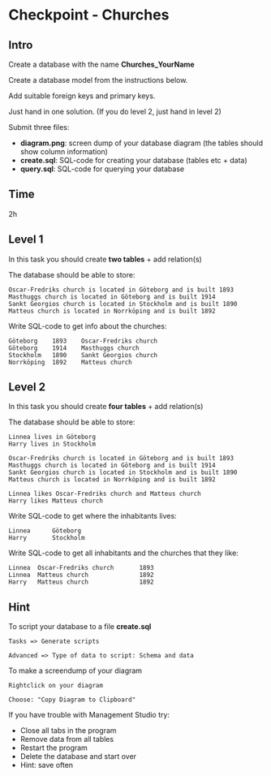 
# Checkpoint - Churches

## Intro

Create a database with the name **Churches_YourName**

Create a database model from the instructions below.

Add suitable foreign keys and primary keys.

Just hand in one solution. (If you do level 2, just hand in level 2)

Submit three files:
- **diagram.png**: screen dump of your database diagram (the tables should show column information) 
- **create.sql**: SQL-code for creating your database (tables etc + data)
- **query.sql**: SQL-code for querying your database 

## Time

2h

## Level 1

In this task you should create **two tables** + add relation(s)

The database should be able to store:

	Oscar-Fredriks church is located in Göteborg and is built 1893
	Masthuggs church is located in Göteborg and is built 1914
	Sankt Georgios church is located in Stockholm and is built 1890
	Matteus church is located in Norrköping and is built 1892

Write SQL-code to get info about the churches:


	Göteborg	1893	Oscar-Fredriks church
	Göteborg	1914	Masthuggs church
	Stockholm	1890	Sankt Georgios church
	Norrköping	1892	Matteus church

## Level 2

In this task you should create **four tables** + add relation(s)

The database should be able to store:

    Linnea lives in Göteborg
    Harry lives in Stockholm

	Oscar-Fredriks church is located in Göteborg and is built 1893
	Masthuggs church is located in Göteborg and is built 1914
	Sankt Georgios church is located in Stockholm and is built 1890
	Matteus church is located in Norrköping and is built 1892

	Linnea likes Oscar-Fredriks church and Matteus church
	Harry likes Matteus church

Write SQL-code to get where the inhabitants lives:

    Linnea      Göteborg
    Harry       Stockholm

Write SQL-code to get all inhabitants and the churches that they like:

	Linnea	Oscar-Fredriks church       1893
	Linnea	Matteus church              1892
	Harry	Matteus church              1892	

## Hint

To script your database to a file **create.sql**

    Tasks => Generate scripts

    Advanced => Type of data to script: Schema and data

To make a screendump of your diagram

    Rightclick on your diagram

    Choose: "Copy Diagram to Clipboard" 

If you have trouble with Management Studio try:

- Close all tabs in the program
- Remove data from all tables
- Restart the program
- Delete the database and start over
- Hint: save often


